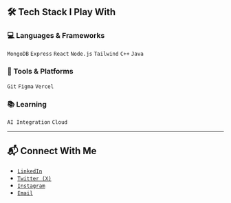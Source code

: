 ## 🛠️ Tech Stack I Play With

### 💻 Languages & Frameworks
`MongoDB` `Express` `React` `Node.js` `Tailwind` `C++` `Java` 

### 🔧 Tools & Platforms
`Git` `Figma` `Vercel`

### 📚 Learning
`AI Integration` `Cloud`

---

## 📬 Connect With Me

* [`LinkedIn`](https://www.linkedin.com/in/viksit-sharma-913815330?utm_source=share&utm_campaign=share_via&utm_content=profile&utm_medium=android_app)
* [`Twitter (X)`](https://x.com/viksit_24?t=kILTaAdyvsmUnZGPnMeUqg&s=09)
* [`Instagram`](https://www.instagram.com/viksit_sharma_05/)
* [`Email`](mailto:viksitsharmapvt@gmail.com)
